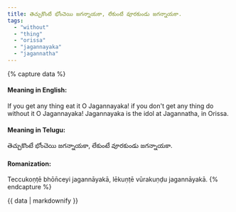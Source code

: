 ```yaml
---
title: తెచ్చుకొంటే భోంచెయి జగన్నాయకా, లేకుంటే వూరకుండు జగన్నాయకా.
tags:
  - "without"
  - "thing"
  - "orissa"
  - "jagannayaka"
  - "jagannatha"
---
```


{% capture data %}
#### Meaning in English:
If you get any thing eat it O Jagannayaka! if you don't get any thing do without it O Jagannayaka!
Jagannayaka is the idol at Jagannatha, in Orissa.

#### Meaning in Telugu:
తెచ్చుకొంటే భోంచెయి జగన్నాయకా, లేకుంటే వూరకుండు జగన్నాయకా.

#### Romanization:
Teccukoṇṭē bhōn̄ceyi jagannāyakā, lēkuṇṭē vūrakuṇḍu jagannāyakā.
{% endcapture %}

{{ data | markdownify }}

